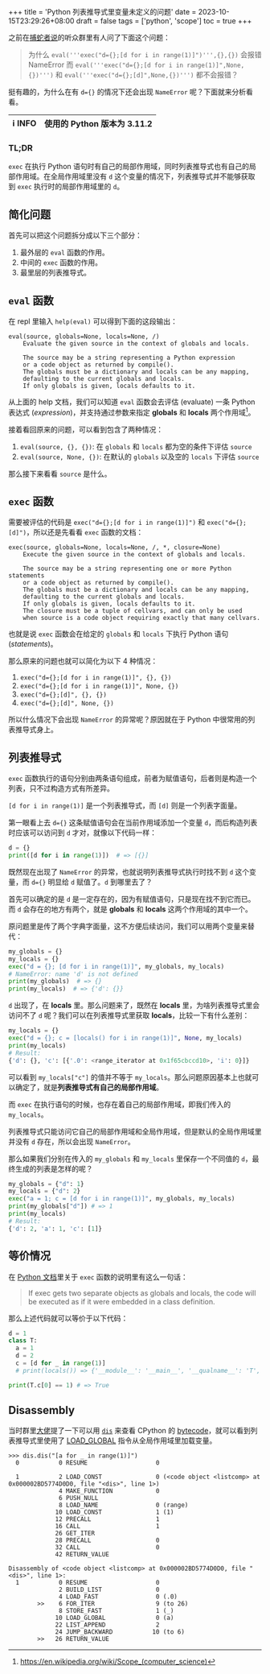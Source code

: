+++
title = 'Python 列表推导式里变量未定义的问题'
date = 2023-10-15T23:29:26+08:00
draft = false
tags = ['python', 'scope']
toc = true
+++

之前在[捕蛇者说](https://pythonhunter.org/)的听众群里有人问了下面这个问题：

> 为什么 `eval('''exec("d={};[d for i in range(1)]")''',{},{})` 会报错 NameError
> 而 `eval('''exec("d={};[d for i in range(1)]",None,{})''')` 和 `eval('''exec("d={};[d]",None,{})''')` 都不会报错？

挺有趣的，为什么在有 `d={}` 的情况下还会出现 `NameError` 呢？下面就来分析看看。

<!--more-->

| :information_source: INFO | 使用的 Python 版本为 **3.11.2** |
| :------------------------ | :-----------------------------: |

### TL;DR

`exec` 在执行 Python 语句时有自己的局部作用域，同时列表推导式也有自己的局部作用域。在全局作用域里没有 `d` 这个变量的情况下，列表推导式并不能够获取到 `exec` 执行时的局部作用域里的 `d`。

## 简化问题

首先可以把这个问题拆分成以下三个部分：

1. 最外层的 `eval` 函数的作用。
2. 中间的 `exec` 函数的作用。
3. 最里层的列表推导式。

## `eval` 函数

在 repl 里输入 `help(eval)` 可以得到下面的这段输出：

```text {linenos=false}
eval(source, globals=None, locals=None, /)
    Evaluate the given source in the context of globals and locals.

    The source may be a string representing a Python expression
    or a code object as returned by compile().
    The globals must be a dictionary and locals can be any mapping,
    defaulting to the current globals and locals.
    If only globals is given, locals defaults to it.
```

从上面的 help 文档，我们可以知道 `eval` 函数会去评估 (evaluate) 一条 Python 表达式 (_expression_)，并支持通过参数来指定 **globals** 和 **locals** 两个作用域[^1]。

接着看回原来的问题，可以看到包含了两种情况：

1. `eval(source, {}, {})`: 在 `globals` 和 `locals` 都为空的条件下评估 `source`
2. `eval(source, None, {})`: 在默认的 `globals` 以及空的 `locals` 下评估 `source`

那么接下来看看 `source` 是什么。

## `exec` 函数

需要被评估的代码是 `exec("d={};[d for i in range(1)]")` 和 `exec("d={};[d]")`，所以还是先看看 `exec` 函数的文档：

```text {linenos=false}
exec(source, globals=None, locals=None, /, *, closure=None)
    Execute the given source in the context of globals and locals.

    The source may be a string representing one or more Python statements
    or a code object as returned by compile().
    The globals must be a dictionary and locals can be any mapping,
    defaulting to the current globals and locals.
    If only globals is given, locals defaults to it.
    The closure must be a tuple of cellvars, and can only be used
    when source is a code object requiring exactly that many cellvars.
```

也就是说 `exec` 函数会在给定的 `globals` 和 `locals` 下执行 Python 语句 (_statements_)。

那么原来的问题也就可以简化为以下 4 种情况：

1. `exec("d={};[d for i in range(1)]", {}, {})`
2. `exec("d={};[d for i in range(1)]", None, {})`
3. `exec("d={};[d]", {}, {})`
4. `exec("d={};[d]", None, {})`

所以什么情况下会出现 `NameError` 的异常呢？原因就在于 Python 中很常用的列表推导式身上。

## 列表推导式

`exec` 函数执行的语句分别由两条语句组成，前者为赋值语句，后者则是构造一个列表，只不过构造方式有所差异。

`[d for i in range(1)]` 是一个列表推导式，而 `[d]` 则是一个列表字面量。

第一眼看上去 `d={}` 这条赋值语句会在当前作用域添加一个变量 `d`，而后构造列表时应该可以访问到 `d` 才对，就像以下代码一样：

```python
d = {}
print([d for i in range(1)])  # => [{}]
```

既然现在出现了 `NameError` 的异常，也就说明列表推导式执行时找不到 `d` 这个变量，而 `d={}` 明显给 `d` 赋值了。`d` 到哪里去了？

首先可以确定的是 `d` 是一定存在的，因为有赋值语句，只是现在找不到它而已。而 `d` 会存在的地方有两个，就是 **globals** 和 **locals** 这两个作用域的其中一个。

原问题里是传了两个字典字面量，这不方便后续访问，我们可以用两个变量来替代：

```python
my_globals = {}
my_locals = {}
exec("d = {}; [d for i in range(1)]", my_globals, my_locals)
# NameError: name 'd' is not defined
print(my_globals)  # => {}
print(my_locals)  # => {'d': {}}
```

`d` 出现了，在 **locals** 里。那么问题来了，既然在 **locals** 里，为啥列表推导式里会访问不了 `d` 呢？我们可以在列表推导式里获取 **locals**，比较一下有什么差别：

```python
my_locals = {}
exec("d = {}; c = [locals() for i in range(1)]", None, my_locals)
print(my_locals)
# Result:
{'d': {}, 'c': [{'.0': <range_iterator at 0x1f65cbccd10>, 'i': 0}]}
```

可以看到 `my_locals["c"]` 的值并不等于 `my_locals`。那么问题原因基本上也就可以确定了，就是**列表推导式有自己的局部作用域**。

而 `exec` 在执行语句的时候，也存在着自己的局部作用域，即我们传入的 `my_locals`。

列表推导式只能访问它自己的局部作用域和全局作用域，但是默认的全局作用域里并没有 `d` 存在，所以会出现 `NameError`。

那么如果我们分别在传入的 `my_globals` 和 `my_locals` 里保存一个不同值的 `d`，最终生成的列表是怎样的呢？

```python
my_globals = {"d": 1}
my_locals = {"d": 2}
exec("a = 1; c = [d for i in range(1)]", my_globals, my_locals)
print(my_globals["d"]) # => 1
print(my_locals)
# Result:
{'d': 2, 'a': 1, 'c': [1]}
```

## 等价情况

在 [Python 文档](https://docs.python.org/3.11/library/functions.html#exec)里关于 `exec` 函数的说明里有这么一句话：

> If exec gets two separate objects as globals and locals, the code will be executed as if it were embedded in a class definition.

那么上述代码就可以等价于以下代码：

```python
d = 1
class T:
  a = 1
  d = 2
  c = [d for _ in range(1)]
  # print(locals()) => {'__module__': '__main__', '__qualname__': 'T', 'a': 1, 'd': 2, 'c': [1]}

print(T.c[0] == 1) # => True
```

## Disassembly

当时群里[大佬](https://space.bilibili.com/245645656)提了一下可以用 [`dis`](https://docs.python.org/3/library/dis.html) 来查看 CPython 的 [bytecode](https://docs.python.org/3/glossary.html#term-bytecode)，就可以看到列表推导式里使用了 [LOAD_GLOBAL](https://docs.python.org/3/library/dis.html#opcode-LOAD_GLOBAL) 指令从全局作用域里加载变量。

```plaintext {linenos=false,hl_lines=[22],linenostart=1}
>>> dis.dis("[a for _ in range(1)]")
  0           0 RESUME                   0

  1           2 LOAD_CONST               0 (<code object <listcomp> at 0x000002BD5774D0D0, file "<dis>", line 1>)
              4 MAKE_FUNCTION            0
              6 PUSH_NULL
              8 LOAD_NAME                0 (range)
             10 LOAD_CONST               1 (1)
             12 PRECALL                  1
             16 CALL                     1
             26 GET_ITER
             28 PRECALL                  0
             32 CALL                     0
             42 RETURN_VALUE

Disassembly of <code object <listcomp> at 0x000002BD5774D0D0, file "<dis>", line 1>:
  1           0 RESUME                   0
              2 BUILD_LIST               0
              4 LOAD_FAST                0 (.0)
        >>    6 FOR_ITER                 9 (to 26)
              8 STORE_FAST               1 (_)
             10 LOAD_GLOBAL              0 (a)
             22 LIST_APPEND              2
             24 JUMP_BACKWARD           10 (to 6)
        >>   26 RETURN_VALUE
```

[^1]: https://en.wikipedia.org/wiki/Scope_(computer_science)
